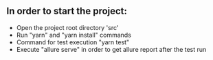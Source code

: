 
## In order to start the project:
- Open the project root directory 'src'
- Run "yarn" and "yarn install" commands
- Command for test execution "yarn test"
- Execute "allure serve" in order to get allure report after the test run
